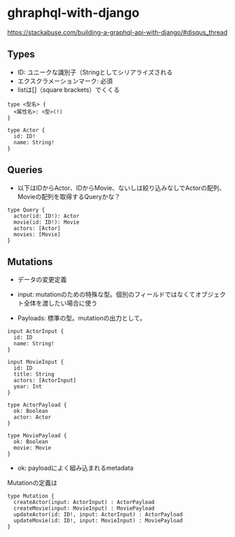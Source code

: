 # ghraphql-with-django
https://stackabuse.com/building-a-graphql-api-with-django/#disqus_thread

Types
----

- ID: ユニークな識別子（Stringとしてシリアライズされる
- エクスクラメーションマーク: 必須
- listは[]（square brackets）でくくる

```
type <型名> {
  <属性名>: <型>(!)
}
```

```
type Actor {  
  id: ID!
  name: String!
}
```

Queries
----

- 以下はIDからActor、IDからMovie、ないしは絞り込みなしでActorの配列、Movieの配列を取得するQueryかな？

```
type Query {  
  actor(id: ID!): Actor
  movie(id: ID!): Movie
  actors: [Actor]
  movies: [Movie]
}
```

Mutations
----

- データの変更定義

- input: mutationのための特殊な型。個別のフィールドではなくてオブジェクト全体を渡したい場合に使う
- Payloads: 標準の型。mutationの出力として。

```
input ActorInput {  
  id: ID
  name: String!
}

input MovieInput {  
  id: ID
  title: String
  actors: [ActorInput]
  year: Int
}
```

```
type ActorPayload {  
  ok: Boolean
  actor: Actor
}

type MoviePayload {  
  ok: Boolean
  movie: Movie
}
```

- ok: payloadによく組み込まれるmetadata

Mutationの定義は

```
type Mutation {  
  createActor(input: ActorInput) : ActorPayload
  createMovie(input: MovieInput) : MoviePayload
  updateActor(id: ID!, input: ActorInput) : ActorPayload
  updateMovie(id: ID!, input: MovieInput) : MoviePayload
}
```


